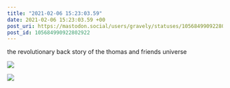 ```yaml
---
title: "2021-02-06 15:23:03.59"
date: 2021-02-06 15:23:03.59 +00
post_uri: https://mastodon.social/users/gravely/statuses/105684990922802922
post_id: 105684990922802922
---
```

the revolutionary back story of the thomas and friends universe


![](/images/105684990741850829.jpg)

![](/images/105684990868755082.jpg)


